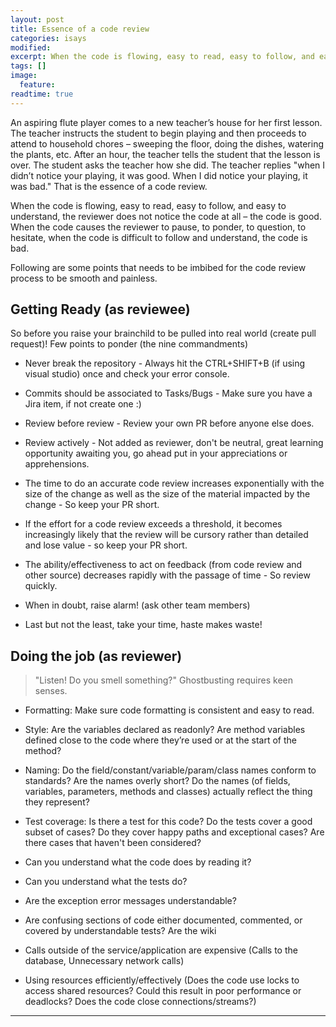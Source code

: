 ```yaml
---
layout: post
title: Essence of a code review
categories: isays
modified:
excerpt: When the code is flowing, easy to read, easy to follow, and easy to understand, the reviewer does not notice the code at all – the code is good.
tags: []
image:
  feature:
readtime: true
---
```


An aspiring flute player comes to a new teacher’s house for her first lesson. The teacher instructs the student to begin playing and then proceeds to attend to household chores – sweeping the floor, doing the dishes, watering the plants, etc. After an hour, the teacher tells the student that the lesson is over. The student asks the teacher how she did. The teacher replies "when I didn’t notice your playing, it was good. When I did notice your playing, it was bad." That is the essence of a code review.

When the code is flowing, easy to read, easy to follow, and easy to understand, the reviewer does not notice the code at all – the code is good. When the code causes the reviewer to pause, to ponder, to question, to hesitate, when the code is difficult to follow and understand, the code is bad.

Following are some points that needs to be imbibed for the code review process to be smooth and painless.

## Getting Ready (as reviewee)

So before you raise your brainchild to be pulled into real world (create pull request)!
Few points to ponder (the nine commandments)

* Never break the repository - Always hit the CTRL+SHIFT+B (if using visual studio) once and check your error console.

* Commits should be associated to Tasks/Bugs - Make sure you have a Jira item, if not create one :)

* Review before review - Review your own PR before anyone else does.

* Review actively - Not added as reviewer, don't be neutral, great learning opportunity awaiting you, go ahead put in your appreciations or apprehensions.

* The time to do an accurate code review increases exponentially with the size of the change as well as the size of the material impacted by the change - So keep your PR short.

* If the effort for a code review exceeds a threshold, it becomes increasingly likely that the review will be cursory rather than detailed and lose value - so keep your PR short.

* The ability/effectiveness to act on feedback (from code review and other source) decreases rapidly with the passage of time - So review quickly.

* When in doubt, raise alarm! (ask other team members)

* Last but not the least, take your time, haste makes waste!

## Doing the job (as reviewer)

> "Listen! Do you smell something?" Ghostbusting requires keen senses.

* Formatting: Make sure code formatting is consistent and easy to read.

* Style: Are the variables declared as readonly? Are method variables defined close to the code where they’re used or at the start of the method?

* Naming: Do the field/constant/variable/param/class names conform to standards? Are the names overly short? Do the names (of fields, variables, parameters, methods and classes) actually reflect the thing they represent?

* Test coverage: Is there a test for this code? Do the tests cover a good subset of cases? Do they cover happy paths and exceptional cases? Are there cases that haven't been considered?

* Can you understand what the code does by reading it?

* Can you understand what the tests do?

* Are the exception error messages understandable?

* Are confusing sections of code either documented, commented, or covered by understandable tests? Are the wiki

* Calls outside of the service/application are expensive (Calls to the database, Unnecessary network calls)

* Using resources efficiently/effectively (Does the code use locks to access shared resources? Could this result in poor performance or deadlocks? Does the code close connections/streams?)


---
